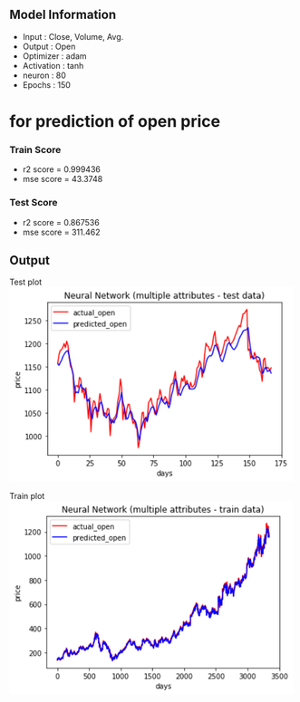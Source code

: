 ## Model Information

* Input : Close, Volume, Avg.
* Output : Open
* Optimizer : adam
* Activation : tanh
* neuron : 80
* Epochs : 150

# for prediction of open price
### Train Score
* r2 score = 0.999436
* mse score = 43.3748

### Test Score
* r2 score = 0.867536
* mse score = 311.462

## Output
Test plot  
<img src="https://github.com/stock-price-project/stock_price_prediction/blob/master/model/final_model_pred_open/output_test.png" width ="500px">

Train plot  
<img src="https://github.com/stock-price-project/stock_price_prediction/blob/master/model/final_model_pred_open/output_train.png" width ="500px">
